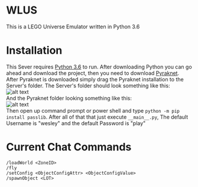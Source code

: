 # WLUS
This is a LEGO Universe Emulator written in Python 3.6</br>

# Installation
This Sever requires <a href="https://www.python.org/downloads/release/python-360/">Python 3.6</a> to run.
After downloading Python you can go ahead and download the project, then you need to download <a href="https://bitbucket.org/lcdr/pyraknet/">Pyraknet</a>. After Pyraknet is downloaded simply drag the Pyraknet installation to the Server's folder. The Server's folder should look something like this:</br>
![alt text](https://imageshack.com/a/img922/4459/CneHAh.png)</br>
And the Pyraknet folder looking something like this:</br>
![alt text](https://imageshack.com/a/img923/9186/3asNKb.png)</br>
Then open up command prompt or power shell and type ```python -m pip install passlib```.
After all of that that just execute ```__main__.py```, The default Username is "wesley" and the default Password is "play"</br>

# Current Chat Commands
```
/loadWorld <ZoneID>
/fly
/setConfig <ObjectConfigAttr> <ObjectConfigValue>
/spawnObject <LOT>
```
